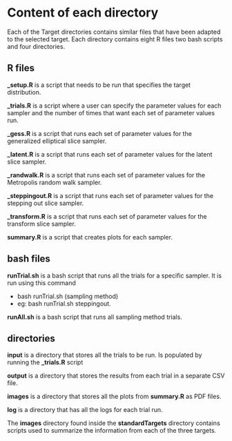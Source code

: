 # Content of each directory

Each of the Target directories contains similar files that have been adapted to the selected target. Each directory contains eight R files two bash scripts and four directories.

## R files

**_setup.R** is a script that needs to be run that specifies the target distribution.

**_trials.R** is a script where a user can specify the parameter values for each sampler and the number of times that want each set of parameter values run.

**_gess.R** is a script that runs each set of parameter values for the generalized elliptical slice sampler.

**_latent.R**  is a script that runs each set of parameter values for the latent slice sampler.

 **_randwalk.R** is a script that runs each set of parameter values for the Metropolis random walk sampler.

 **_steppingout.R** is a script that runs each set of parameter values for the stepping out slice sampler.

 **_transform.R** is a script that runs each set of parameter values for the transform slice sampler.

 **summary.R** is a script that creates plots for each sampler. 

 ## bash files

 **runTrial.sh** is a bash script that runs all the trials for a specific sampler. It is run using this command
 - bash runTrial.sh (sampling method)
 - eg: bash runTrial.sh steppingout.

 **runAll.sh** is a bash script that runs all sampling method trials.

 ## directories

 **input** is a directory that stores all the trials to be run. Is populated by running the **_trials.R** script

 **output** is a directory that stores the results from each trial in a separate CSV file. 

 **images** is a directory that stores all the plots from **summary.R** as PDF files.

 **log** is a directory that has all the logs for each trial run. 


The **images** directory found inside the **standardTargets** directory contains scripts used to summarize the information from each of the three targets.

